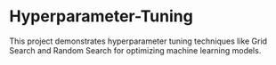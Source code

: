 # Hyperparameter-Tuning
This project demonstrates hyperparameter tuning techniques like Grid Search and Random Search for optimizing machine learning models.
